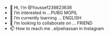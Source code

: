 - 👋 Hi, I’m @Youssef238823636
- 👀 I’m interested in ...PUBG MOPIL
- 🌱 I’m currently learning ... ENGLISH
- 💞️ I’m looking to collaborate on ... FRIEND
- 📫 How to reach me ..eljoehassan in Instagram

<!---
Youssef238823636/Youssef238823636 is a ✨ special ✨ repository because its `README.md` (this file) appears on your GitHub profile.
You can click the Preview link to take a look at your changes.
--->
